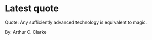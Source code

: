 # Latest quote 

Quote: Any sufficiently advanced technology is equivalent to magic. 

By: Arthur C. Clarke
